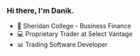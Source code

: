 ### Hi there, I'm Danik.
- 🔭 Sheridan College - Business Finance
- 💻 Proprietary Trader at Select Vantage
- 📊 Trading Software Developer
